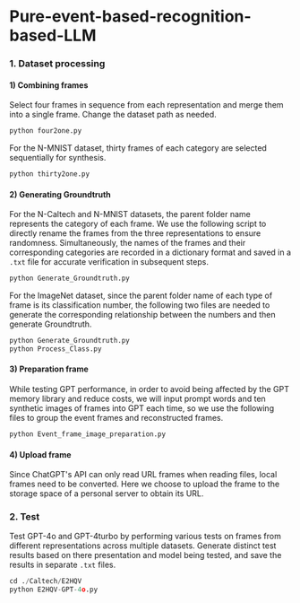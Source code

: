 # **Pure-event-based-recognition-based-LLM**

### 1. Dataset processing

#### 1) Combining frames

Select four frames in sequence from each representation and merge them into a single frame. Change the dataset path as needed.

```python
python four2one.py
```

For the N-MNIST dataset, thirty frames of each category are selected sequentially for synthesis.

```python
python thirty2one.py
```

#### 2) Generating Groundtruth

For the N-Caltech and N-MNlST datasets, the parent folder name represents the category of each frame. We use the following script to directly rename the frames from the three representations to ensure randomness. Simultaneously, the names of the frames and their corresponding categories are recorded in a dictionary format and saved in a `.txt` file for accurate verification in subsequent steps.

```python
python Generate_Groundtruth.py
```

For the ImageNet dataset, since the parent folder name of each type of frame is its classification number, the following two files are needed to generate the corresponding relationship between the numbers and then generate Groundtruth.

```python
python Generate_Groundtruth.py
python Process_Class.py
```

#### 3) Preparation frame 

While testing GPT performance, in order to avoid being affected by the GPT memory library and reduce costs, we will input prompt words and ten synthetic images of frames into GPT each time, so we use the following files to group the event frames and reconstructed frames.

```python
python Event_frame_image_preparation.py
```

#### 4) Upload frame 

Since ChatGPT's API can only read URL frames when reading files, local frames need to be converted. Here we choose to upload the frame to the storage space of a personal server to obtain its URL.

### 2. Test

Test GPT-4o and GPT-4turbo by performing various tests on frames from different representations across multiple datasets. Generate distinct test results based on there presentation and model being tested, and save the results in separate `.txt` files.

```python
cd ./Caltech/E2HQV
python E2HQV-GPT-4o.py
```

